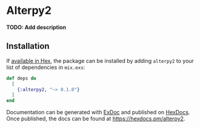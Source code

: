 # Alterpy2

**TODO: Add description**

## Installation

If [available in Hex](https://hex.pm/docs/publish), the package can be installed
by adding `alterpy2` to your list of dependencies in `mix.exs`:

```elixir
def deps do
  [
    {:alterpy2, "~> 0.1.0"}
  ]
end
```

Documentation can be generated with [ExDoc](https://github.com/elixir-lang/ex_doc)
and published on [HexDocs](https://hexdocs.pm). Once published, the docs can
be found at <https://hexdocs.pm/alterpy2>.

